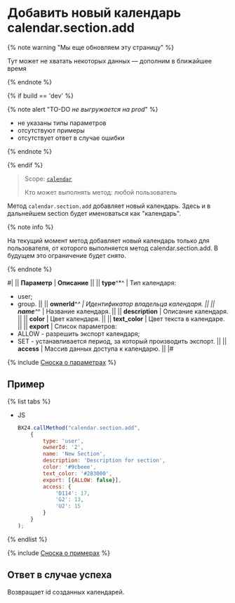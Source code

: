 # Добавить новый календарь calendar.section.add

{% note warning "Мы еще обновляем эту страницу" %}

Тут может не хватать некоторых данных — дополним в ближайшее время

{% endnote %}

{% if build == 'dev' %}

{% note alert "TO-DO _не выгружается на prod_" %}

- не указаны типы параметров
- отсутствуют примеры
- отсутствует ответ в случае ошибки

{% endnote %}

{% endif %}

> Scope: [`calendar`](../scopes/permissions.md)
>
> Кто может выполнять метод: любой пользователь

Метод `calendar.section.add` добавляет новый календарь. Здесь и в дальнейшем section будет именоваться как "календарь".

{% note info %}

На текущий момент метод добавляет новый календарь только для пользователя, от которого выполняется метод calendar.section.add. В будущем это ограничение будет снято.

{% endnote %}

#|
|| **Параметр** | **Описание** ||
|| **type**^*^ | Тип календаря: 
- user; 
- group. ||
|| **ownerId**^*^ | Идентификатор владельца календаря. ||
|| **name**^*^ | Название календаря. ||
|| **description** | Описание календаря. ||
|| **color** | Цвет календаря. ||
|| **text_color** | Цвет текста в календаре. ||
|| **export** | Список параметров: 
- ALLOW - разрешить экспорт календаря; 
- SET - устанавливается период, за который производить экспорт. ||
|| **access** | Массив данных доступа к календарю. ||
|#

{% include [Сноска о параметрах](../../_includes/required.md) %}

## Пример

{% list tabs %}

- JS

    ```js
    BX24.callMethod("calendar.section.add",
        {
            type: 'user',
            ownerId: '2',
            name: 'New Section',
            description: 'Description for section',
            color: '#9cbeee',
            text_color: '#283000',
            export: [{ALLOW: false}],
            access: {
                'D114': 17,
                'G2': 13,
                'U2': 15
            }
        }
    );
    ```

{% endlist %}

{% include [Сноска о примерах](../../_includes/examples.md) %}

## Ответ в случае успеха

Возвращает id созданных календарей.